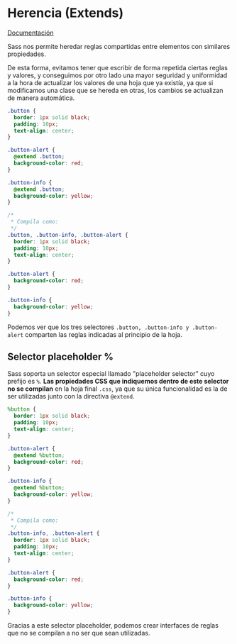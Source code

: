 # Herencia (Extends)

[Documentación](<https://sass-lang.com/documentation/file.SASS_REFERENCE.html#extend>)

Sass nos permite heredar reglas compartidas entre elementos con similares propiedades.

De esta forma, evitamos tener que escribir de forma repetida ciertas reglas y valores, y conseguimos por otro lado una mayor seguridad y uniformidad a la hora de actualizar los valores de una hoja que ya existía, ya que si modificamos una clase que se hereda en otras, los cambios se actualizan de manera automática.

```scss
.button {
  border: 1px solid black;
  padding: 10px;
  text-align: center;  
}

.button-alert {
  @extend .button;
  background-color: red;
}

.button-info {
  @extend .button;
  background-color: yellow;
}

/*
 * Compila como:
 */
.button, .button-info, .button-alert {
  border: 1px solid black;
  padding: 10px;
  text-align: center;
}

.button-alert {
  background-color: red;
}

.button-info {
  background-color: yellow;
}
```

Podemos ver que los tres selectores `.button, .button-info y .button-alert` comparten las reglas indicadas al principio de la hoja.

## Selector placeholder %

Sass soporta un selector especial llamado "placeholder selector" cuyo prefijo es `%`. **Las propiedades CSS que indiquemos dentro de este selector no se compilan** en la hoja final `.css`, ya que su única funcionalidad es la de ser utilizadas junto con la directiva `@extend`.

```scss
%button {
  border: 1px solid black;
  padding: 10px;
  text-align: center;  
}

.button-alert {
  @extend %button;
  background-color: red;
}

.button-info {
  @extend %button;
  background-color: yellow;
}

/*
 * Compila como:
 */
.button-info, .button-alert {
  border: 1px solid black;
  padding: 10px;
  text-align: center;
}

.button-alert {
  background-color: red;
}

.button-info {
  background-color: yellow;
}
```

Gracias a este selector placeholder, podemos crear interfaces de reglas que no se compilan a no ser que sean utilizadas.